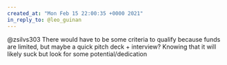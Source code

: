 ```yaml
---
created_at: "Mon Feb 15 22:00:35 +0000 2021"
in_reply_to: @leo_guinan
---
```


@zsilvs303 There would have to be some criteria to qualify because funds are limited, but maybe a quick pitch deck + interview? Knowing that it will likely suck but look for some potential/dedication